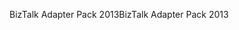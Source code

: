 <span data-ttu-id="978d1-101">BizTalk Adapter Pack 2013</span><span class="sxs-lookup"><span data-stu-id="978d1-101">BizTalk Adapter Pack 2013</span></span>
